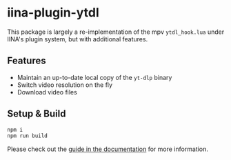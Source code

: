 # iina-plugin-ytdl

This package is largely a re-implementation of the mpv `ytdl_hook.lua` under IINA's plugin system, but with additional features.

## Features

- Maintain an up-to-date local copy of the `yt-dlp` binary
- Switch video resolution on the fly
- Download video files

## Setup & Build

```sh
npm i
npm run build
```

Please check out the [guide in the documentation](https://docs.iina.io/pages/creating-plugins.html) for more information.
